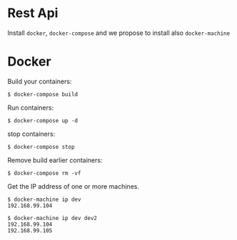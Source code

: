 Rest Api
========

Install `docker`, `docker-compose` and we propose to install also `docker-machine`

# Docker

Build your containers:
```
$ docker-compose build
```

Run containers:
```
$ docker-compose up -d
```

stop containers:
```
$ docker-compose stop
```


Remove build earlier containers:
```
$ docker-compose rm -vf
```

Get the IP address of one or more machines.
```
$ docker-machine ip dev
192.168.99.104
```
```
$ docker-machine ip dev dev2
192.168.99.104
192.168.99.105
```
